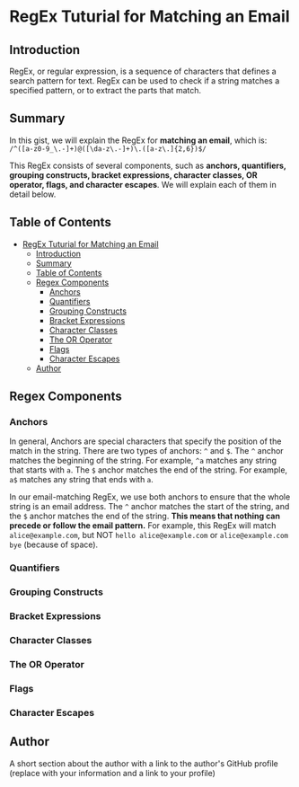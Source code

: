 # RegEx Tuturial for Matching an Email

## Introduction

RegEx, or regular expression, is a sequence of characters that defines a search pattern for text. RegEx can be used to check if a string matches a specified pattern, or to extract the parts that match.

## Summary

In this gist, we will explain the RegEx for **matching an email**, which is:
`/^([a-z0-9_\.-]+)@([\da-z\.-]+)\.([a-z\.]{2,6})$/`

This RegEx consists of several components, such as **anchors, quantifiers, grouping constructs, bracket expressions, character classes, OR operator, flags, and character escapes**. We will explain each of them in detail below.

## Table of Contents

- [RegEx Tuturial for Matching an Email](#regex-tuturial-for-matching-an-email)
  - [Introduction](#introduction)
  - [Summary](#summary)
  - [Table of Contents](#table-of-contents)
  - [Regex Components](#regex-components)
    - [Anchors](#anchors)
    - [Quantifiers](#quantifiers)
    - [Grouping Constructs](#grouping-constructs)
    - [Bracket Expressions](#bracket-expressions)
    - [Character Classes](#character-classes)
    - [The OR Operator](#the-or-operator)
    - [Flags](#flags)
    - [Character Escapes](#character-escapes)
  - [Author](#author)

## Regex Components

### Anchors

In general, Anchors are special characters that specify the position of the match in the string. There are two types of anchors: `^` and `$`. The `^` anchor matches the beginning of the string. For example, `^a` matches any string that starts with `a`. The `$` anchor matches the end of the string. For example, `a$` matches any string that ends with `a`.

In our email-matching RegEx, we use both anchors to ensure that the whole string is an email address. The `^` anchor matches the start of the string, and the `$` anchor matches the end of the string. **This means that nothing can precede or follow the email pattern.** For example, this RegEx will match `alice@example.com`, but NOT `hello alice@example.com` or `alice@example.com bye` (because of space).

### Quantifiers

### Grouping Constructs

### Bracket Expressions

### Character Classes

### The OR Operator

### Flags

### Character Escapes

## Author

A short section about the author with a link to the author's GitHub profile (replace with your information and a link to your profile)

